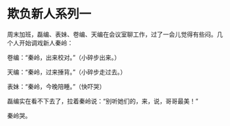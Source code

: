 # 欺负新人系列一

周末加班，磊编、表妹、卷编、天编在会议室聊工作，过了一会儿觉得有些闷。几个人开始调戏新人秦岭： 

卷编：“秦岭，出来校对。”（小碎步出来。） 

天编：“秦岭，过来捶背。”（小碎步走过去。） 

表妹：“秦岭，今晚陪睡。”（快吓哭） 

磊编实在看不下去了，拉着秦岭说：“别听她们的，来，说，哥哥最美！” 

秦岭哭。